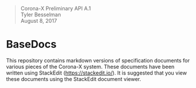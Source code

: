 > Corona-X Preliminary API A.1<br>
> Tyler Besselman<br>
> August 8, 2017<br>

BaseDocs
========

This repository contains markdown versions of specification documents for various pieces of the Corona-X system. These documents have been written using StackEdit (https://stackedit.io/). It is suggested that you view these documents using the StackEdit document viewer.
